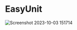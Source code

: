 # EasyUnit

![Screenshot 2023-10-03 151714](https://github.com/PKSharma96/Temperature_Converter/assets/77106007/908f36c8-eeaa-4db6-989f-9e7c0ee6b95b)
